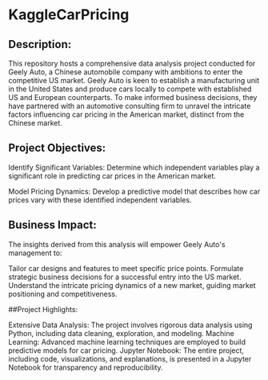 # KaggleCarPricing

## Description:

This repository hosts a comprehensive data analysis project conducted for Geely Auto, a Chinese automobile company with ambitions to enter the competitive US market. Geely Auto is keen to establish a manufacturing unit in the United States and produce cars locally to compete with established US and European counterparts. To make informed business decisions, they have partnered with an automotive consulting firm to unravel the intricate factors influencing car pricing in the American market, distinct from the Chinese market.

## Project Objectives:

Identify Significant Variables: Determine which independent variables play a significant role in predicting car prices in the American market.

Model Pricing Dynamics: Develop a predictive model that describes how car prices vary with these identified independent variables.

## Business Impact:

The insights derived from this analysis will empower Geely Auto's management to:

Tailor car designs and features to meet specific price points.
Formulate strategic business decisions for a successful entry into the US market.
Understand the intricate pricing dynamics of a new market, guiding market positioning and competitiveness.

##Project Highlights:

Extensive Data Analysis: The project involves rigorous data analysis using Python, including data cleaning, exploration, and modeling.
Machine Learning: Advanced machine learning techniques are employed to build predictive models for car pricing.
Jupyter Notebook: The entire project, including code, visualizations, and explanations, is presented in a Jupyter Notebook for transparency and reproducibility.
